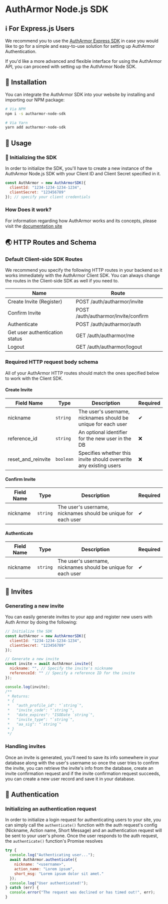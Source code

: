 # AuthArmor Node.js SDK

## ℹ For Express.js Users

We recommend you to use the [AuthArmor Express SDK](https://github.com/AuthArmor/autharmor-express-sdk) in case you would like to go for a simple and easy-to-use solution for setting up AuthArmor Authentication.

If you'd like a more advanced and flexible interface for using the AuthArmor API, you can proceed with setting up the AuthArmor Node SDK.

## 🏁 Installation

You can integrate the AuthArmor SDK into your website by installing and importing our NPM package:

```bash
# Via NPM
npm i -s autharmor-node-sdk

# Via Yarn
yarn add autharmor-node-sdk
```

## 🧭 Usage

### 🚀 Initializing the SDK

In order to initialize the SDK, you'll have to create a new instance of the AuthArmor Node.js SDK with your Client ID and Client Secret specified in it.

```javascript
const AuthArmor = new AuthArmorSDK({
  clientId: "1234-1234-1234-1234",
  clientSecret: "123456789"
}); // specify your client credentials
```

### How Does it work?

For information regarding how AuthArmor works and its concepts, please visit the [documentation site](https://docs.autharmor.com)

## 🌏 HTTP Routes and Schema

### Default Client-side SDK Routes

We recommend you specify the following HTTP routes in your backend so it works immediately with the AuthArmor Client SDK. You can always change the routes in the Client-side SDK as well if you need to.

| Name                           | Route                               |
| ------------------------------ | ----------------------------------- |
| Create Invite (Register)       | POST /auth/autharmor/invite         |
| Confirm Invite                 | POST /auth/autharmor/invite/confirm |
| Authenticate                   | POST /auth/autharmor/auth           |
| Get user authentication status | GET /auth/autharmor/me              |
| Logout                         | GET /auth/autharmor/logout          |

### Required HTTP request body schema

All of your AuthArmor HTTP routes should match the ones specified below to work with the Client SDK.

#### Create Invite

| Field Name         | Type      | Description                                                       | Required |
| ------------------ | --------- | ----------------------------------------------------------------- | -------- |
| nickname           | `string`  | The user's username, nicknames should be unique for each user     | ✔        |
| reference_id       | `string`  | An optional identifier for the new user in the DB                 | ❌       |
| reset_and_reinvite | `boolean` | Specifies whether this invite should overwrite any existing users | ❌       |

#### Confirm Invite

| Field Name | Type     | Description                                                   | Required |
| ---------- | -------- | ------------------------------------------------------------- | -------- |
| nickname   | `string` | The user's username, nicknames should be unique for each user | ✔        |

#### Authenticate

| Field Name | Type     | Description                                                   | Required |
| ---------- | -------- | ------------------------------------------------------------- | -------- |
| nickname   | `string` | The user's username, nicknames should be unique for each user | ✔        |

## 🧲 Invites

### Generating a new invite

You can easily generate invites to your app and register new users with Auth Armor by doing the following:

```javascript
// Initialize the SDK
const AuthArmor = new AuthArmorSDK({
  clientId: "1234-1234-1234-1234",
  clientSecret: "123456789"
});

// Generate a new invite
const invite = await AuthArmor.invite({
  nickname: "", // Specify the invite's nickname
  referenceId: "" // Specify a reference ID for the invite
});

console.log(invite);
/**
 * Returns:
 * {
 *   "auth_profile_id": "`string`",
 *   "invite_code": "`string`",
 *   "date_expires": "ISODate `string`",
 *   "invite_type": "`string`",
 *   "aa_sig": "`string`"
 * }
 */
```

### Handling invites

Once an invite is generated, you'll need to save its info somewhere in your database along with the user's username so once the user tries to confirm the invite, you can retrieve the invite's info from the database, create an invite confirmation request and if the invite confirmation request succeeds, you can create a new user record and save it in your database.

## 🔏 Authentication

### Initializing an authentication request

In order to initialize a login request for authenticating users to your site, you can simply call the `authenticate()` function with the auth request's config (Nickname, Action name, Short Message) and an authentication request will be sent to your user's phone. Once the user responds to the auth request, the `authenticate()` function's Promise resolves

```javascript
try {
  console.log("Authenticating user...");
  await AuthArmor.authenticate({
    nickname: "<username>",
    action_name: "Lorem ipsum",
    short_msg: "Lorem ipsum dolor sit amet."
  });
  console.log("User authenticated!");
} catch (err) {
  console.error("The request was declined or has timed out!", err);
}
```
